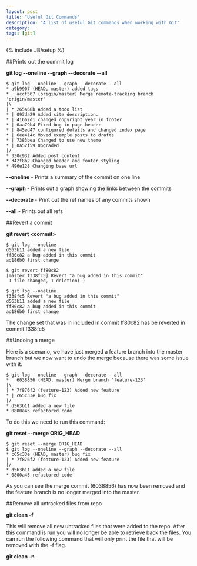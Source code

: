 ```yaml
---
layout: post
title: "Useful Git Commands"
description: "A list of useful Git commands when working with Git"
category: 
tags: [git]
---
```

{% include JB/setup %}


##Prints out the commit log

**git log --oneline --graph --decorate --all**

	$ git log --oneline --graph --decorate --all
	* a9b9907 (HEAD, master) added tags
	*   accf567 (origin/master) Merge remote-tracking branch 'origin/master'
	|\  
	| * 265a68b Added a todo list
	* | 093da29 Added site description.
	* | 41662d1 changed copyright year in footer
	* | 0aa79b4 Fixed bug in page header
	* | 845ed47 configured details and changed index page
	* | 6ee414c Moved example posts to drafts
	* | 7383bea Changed to use new theme
	* | 0a52f59 Upgraded
	|/  
	* 330c932 Added post content
	* 342f8b2 Changed header and footer styling
	* 496e128 Changing base url

**--oneline** - Prints a summary of the commit on one line

**--graph** - Prints out a graph showing the links between the commits

**--decorate** - Print out the ref names of any commits shown

**--all** - Prints out all refs


##Revert a commit

**git revert \<commit\>**

	$ git log --oneline
	d563b11 added a new file
	ff80c82 a bug added in this commit
	ad186b0 first change

	$ git revert ff80c82
	[master f338fc5] Revert "a bug added in this commit"
	 1 file changed, 1 deletion(-)

	$ git log --oneline
	f338fc5 Revert "a bug added in this commit"
	d563b11 added a new file
	ff80c82 a bug added in this commit
	ad186b0 first change

The change set that was in included in commit ff80c82 has be reverted in commit f338fc5


##Undoing a merge

Here is a scenario, we have just merged a feature branch into the master branch but we now want to undo the merge because there was some issue with it.

	$ git log --oneline --graph --decorate --all
	*   6038856 (HEAD, master) Merge branch 'feature-123'
	|\  
	| * 7f876f2 (feature-123) Added new feature
	* | c65c33e bug fix
	|/  
	* d563b11 added a new file
	* 0800a45 refactored code

To do this we need to run this command:

**git reset --merge ORIG_HEAD**

	$ git reset --merge ORIG_HEAD
	$ git log --oneline --graph --decorate --all
	* c65c33e (HEAD, master) bug fix
	| * 7f876f2 (feature-123) Added new feature
	|/  
	* d563b11 added a new file
	* 0800a45 refactored code

As you can see the merge commit (6038856) has now been removed and the feature branch is no longer merged into the master. 



##Remove all untracked files from repo

**git clean -f**

This will remove all new untracked files that were added to the repo. After this command is run you will no longer be able to retrieve back the files. You can run the following command that will only print the file that will be removed with the -f flag.

**git clean -n**
